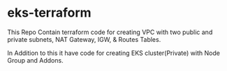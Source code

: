 # eks-terraform

This Repo Contain terraform code for creating VPC with two public and private subnets, NAT Gateway, IGW, & Routes Tables.

In Addition to this it have code for creating EKS cluster(Private) with Node Group and Addons.


